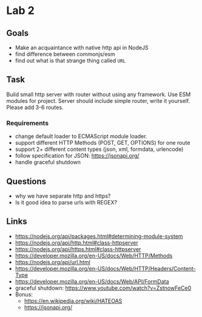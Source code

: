# Lab 2

## Goals
- Make an acquaintance with native http api in NodeJS
- find difference between commonjs/esm
- find out what is that strange thing called `URL`

## Task
Build small http server with router without using any framework. Use ESM modules for project.
Server should include simple router, write it yourself. Please add 3-6 routes.

### Requirements
- change default loader to ECMAScript module loader.
- support different HTTP Methods (POST, GET, OPTIONS) for one route
- support 2+ different content types (json, xml, formdata, urlencode)
- follow specification for JSON: https://jsonapi.org/
- handle graceful shutdown
## Questions
- why we have separate http and https?
- Is it good idea to parse urls with REGEX?
## Links
- https://nodejs.org/api/packages.html#determining-module-system
- https://nodejs.org/api/http.html#class-httpserver
- https://nodejs.org/api/https.html#class-httpserver
- https://developer.mozilla.org/en-US/docs/Web/HTTP/Methods
- https://nodejs.org/api/url.html
- https://developer.mozilla.org/en-US/docs/Web/HTTP/Headers/Content-Type
- https://developer.mozilla.org/en-US/docs/Web/API/FormData
- graceful shutdown: https://www.youtube.com/watch?v=ZstnowFeCe0
- Bonus: 
  - https://en.wikipedia.org/wiki/HATEOAS
  - https://jsonapi.org/
